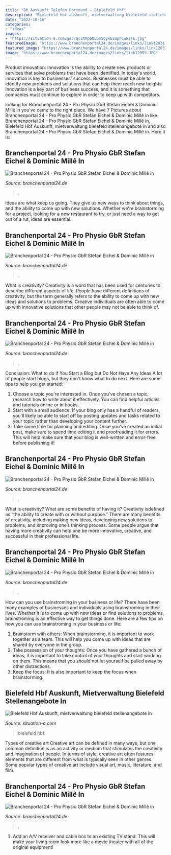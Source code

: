 ```yaml
---
title: "Db Auskunft Telefon Dortmund ~ Bielefeld Hbf"
description: "Bielefeld hbf auskunft, mietverwaltung bielefeld stellenangebote in"
date: "2022-10-16"
categories:
- "ideas"
images:
- "https://situation-a.com/gec/qcStMpb8Lbm5qykE2aphCwHaFE.jpg"
featuredImage: "https://www.branchenportal24.de/images/links/link12031.jpg"
featured_image: "https://www.branchenportal24.de/images/links/link12031.jpg"
image: "https://www.branchenportal24.de/images/links/link12059.JPG"
---
```



Product innovation:
Innovation is the ability to create new products or services that solve problems that have been identified. In today's world, innovation is key to businesses' success. Businesses must be able to identify new problems and solutions that can help them reach new heights. Innovation is a key part of business success, and it is something that companies must continue to explore in order to keep up with competitors.

	

		
looking for Branchenportal 24 - Pro Physio GbR Stefan Eichel &amp; Dominic Millê in you've came to the right place. We have 7 Pictures about Branchenportal 24 - Pro Physio GbR Stefan Eichel &amp; Dominic Millê in like Branchenportal 24 - Pro Physio GbR Stefan Eichel &amp; Dominic Millê in, Bielefeld Hbf Auskunft, mietverwaltung bielefeld stellenangebote in and also Branchenportal 24 - Pro Physio GbR Stefan Eichel &amp; Dominic Millê in. Here it is:
		
    
## Branchenportal 24 - Pro Physio GbR Stefan Eichel &amp; Dominic Millê In

<img loading=lazy src="https://www.branchenportal24.de/images/links/link13232.jpg" onerror="this.onerror=null;this.src='https://tse1.mm.bing.net/th?id=OIP.FsATyzyr1RbRBT_W0CcHmAAAAA&amp;pid=15.1';" alt="Branchenportal 24 - Pro Physio GbR Stefan Eichel &amp; Dominic Millê in">

_Source: branchenportal24.de_

>. 

	

Ideas are what keep us going. They give us new ways to think about things, and the ability to come up with new solutions. Whether we're brainstorming for a project, looking for a new restaurant to try, or just need a way to get out of a rut, ideas are essential.

    
## Branchenportal 24 - Pro Physio GbR Stefan Eichel &amp; Dominic Millê In

<img loading=lazy src="https://www.branchenportal24.de/images/links/link12059.JPG" onerror="this.onerror=null;this.src='https://tse1.mm.bing.net/th?id=OIP.56S5qw1K_v75Oli1dx7EawAAAA&amp;pid=15.1';" alt="Branchenportal 24 - Pro Physio GbR Stefan Eichel &amp; Dominic Millê in">

_Source: branchenportal24.de_

>. 

	

What is creativity?
Creativity is a word that has been used for centuries to describe different aspects of life. People have different definitions of creativity, but the term generally refers to the ability to come up with new ideas and solutions to problems. Creative individuals are often able to come up with innovative solutions that other people may not be able to think of.

    
## Branchenportal 24 - Pro Physio GbR Stefan Eichel &amp; Dominic Millê In

<img loading=lazy src="https://www.branchenportal24.de/images/links/link251680.png" onerror="this.onerror=null;this.src='https://tse2.mm.bing.net/th?id=OIP.J-rMXNQEx9-yBz17zjhPLwAAAA&amp;pid=15.1';" alt="Branchenportal 24 - Pro Physio GbR Stefan Eichel &amp; Dominic Millê in">

_Source: branchenportal24.de_

>. 

	

Conclusion: What to do if You Start a Blog but Do Not Have Any Ideas
A lot of people start blogs, but they don't know what to do next. Here are some tips to help you get started: 
1) Choose a topic you're interested in. Once you've chosen a topic, research how to write about it effectively. You can find helpful articles and tutorials online or in books.
2) Start with a small audience. If your blog only has a handful of readers, you'll likely be able to start off by posting updates and tasks related to your topic rather than developing your content further. 
3) Take some time for planning and editing. Once you've created an initial post, make sure to spend time editing it and proofreading it for errors. This will help make sure that your blog is well-written and error-free before publishing it!

    
## Branchenportal 24 - Pro Physio GbR Stefan Eichel &amp; Dominic Millê In

<img loading=lazy src="https://www.branchenportal24.de/images/links/link12031.jpg" onerror="this.onerror=null;this.src='https://tse4.mm.bing.net/th?id=OIP.kzBjVwTZJ4J4zc8vKBm0igAAAA&amp;pid=15.1';" alt="Branchenportal 24 - Pro Physio GbR Stefan Eichel &amp; Dominic Millê in">

_Source: branchenportal24.de_

>. 

	

What is creativity? What are some benefits of having it?
Creativity isdefined as “the ability to create with or without purpose.” There are many benefits of creativity, including making new ideas, developing new solutions to problems, and improving one’s thinking process. Some people argue that having more creativity can help one be more innovative, creative, and successful in their professional life.

    
## Branchenportal 24 - Pro Physio GbR Stefan Eichel &amp; Dominic Millê In

<img loading=lazy src="https://www.branchenportal24.de/images/links/link9398.gif" onerror="this.onerror=null;this.src='https://tse3.mm.bing.net/th?id=OIP.U7y6GD7ncCknUhFqbpeRVAAAAA&amp;pid=15.1';" alt="Branchenportal 24 - Pro Physio GbR Stefan Eichel &amp; Dominic Millê in">

_Source: branchenportal24.de_

>. 

	

How can you use brainstroming in your business or life?
There have been many examples of businesses and individuals using brainstroming in their lives. Whether it is to come up with new ideas or find solutions to problems, brainstroming is an effective way to get things done. Here are a few tips on how you can use brainstroming in your business or life: 
1. Brainstorm with others: When brainstorming, it is important to work together as a team. This will help you come up with ideas that are shared by everyone in the group. 
2. Take possession of your thoughts: Once you have gathered a bunch of ideas, it is important to take control of your thoughts and start working on them. This means that you should not let yourself be pulled away by other distractions. 
3. Keep the focus: It is also important to keep the focus when brainstorming.

    
## Bielefeld Hbf Auskunft, Mietverwaltung Bielefeld Stellenangebote In

<img loading=lazy src="https://situation-a.com/gec/qcStMpb8Lbm5qykE2aphCwHaFE.jpg" onerror="this.onerror=null;this.src='https://tse3.mm.bing.net/th?id=OIP.7t0bGIZGD2l3khN4EG3eKQAAAA&amp;pid=15.1';" alt="Bielefeld Hbf Auskunft, mietverwaltung bielefeld stellenangebote in">

_Source: situation-a.com_

>bielefeld hbf. 

	

Types of creative art
Creative art can be defined in many ways, but one common definition is as an activity or medium that stimulates the creativity and imagination of people. In terms of style, creative art often features elements that are different from what is typically seen in other genres. Some popular types of creative art include visual art, music, literature, and film.

    
## Branchenportal 24 - Pro Physio GbR Stefan Eichel &amp; Dominic Millê In

<img loading=lazy src="https://www.branchenportal24.de/images/links/link246156.png" onerror="this.onerror=null;this.src='https://tse4.mm.bing.net/th?id=OIP.yy1QMbGt-AhpA4m2uefCUAAAAA&amp;pid=15.1';" alt="Branchenportal 24 - Pro Physio GbR Stefan Eichel &amp; Dominic Millê in">

_Source: branchenportal24.de_

>. 

	

1. Add an A/V receiver and cable box to an existing TV stand. This will make your living room look more like a movie theater with all of the original equipment!

